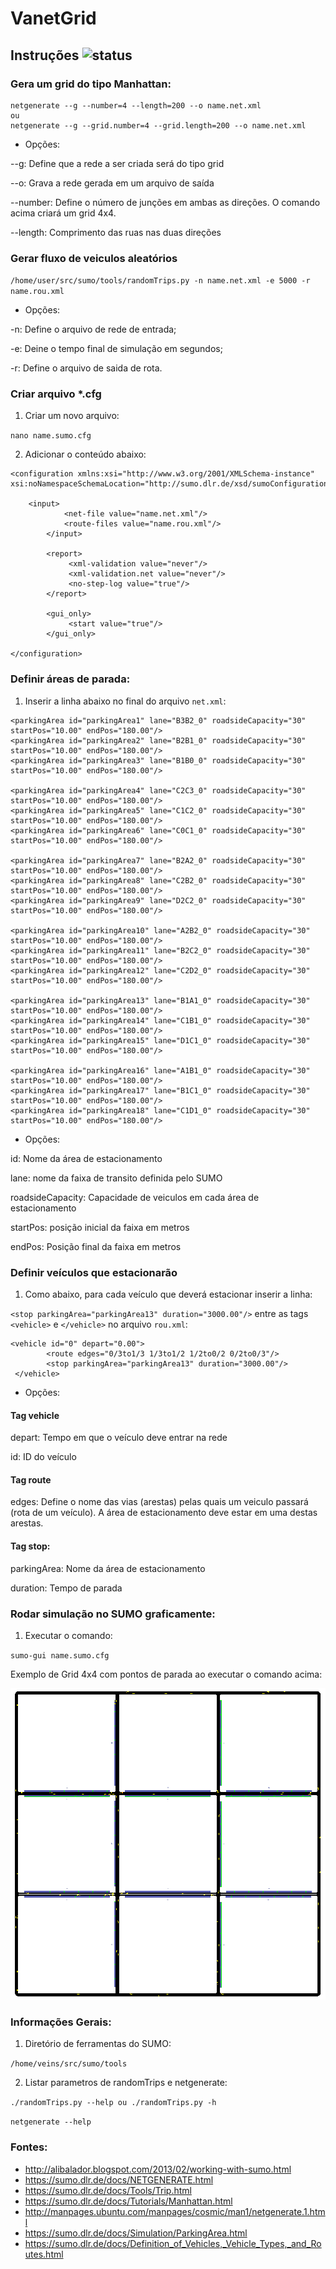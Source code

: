 # VanetGrid

## Instruções ![status](https://img.shields.io/readthedocs/pip.svg)

### Gera um grid do tipo Manhattan:

```
netgenerate --g --number=4 --length=200 --o name.net.xml
ou 
netgenerate --g --grid.number=4 --grid.length=200 --o name.net.xml
```

* Opções:

--g: Define que a rede a ser criada será do tipo grid

--o: Grava a rede gerada em um arquivo de saída

--number: Define o número de junções em ambas as direções. O comando acima criará um grid 4x4.

--length: Comprimento das ruas nas duas direções


### Gerar fluxo de veiculos aleatórios

`/home/user/src/sumo/tools/randomTrips.py -n name.net.xml -e 5000 -r name.rou.xml`

* Opções:

-n: Define o arquivo de rede de entrada;

-e: Deine o tempo final de simulação em segundos;

-r: Define o arquivo de saida de rota.

### Criar arquivo *.cfg

1. Criar um novo arquivo:

`nano name.sumo.cfg`

2. Adicionar o conteúdo abaixo:

```
<configuration xmlns:xsi="http://www.w3.org/2001/XMLSchema-instance" xsi:noNamespaceSchemaLocation="http://sumo.dlr.de/xsd/sumoConfiguration.xsd">
      
	<input>
            <net-file value="name.net.xml"/>
            <route-files value="name.rou.xml"/>
        </input>

        <report>
             <xml-validation value="never"/>
             <xml-validation.net value="never"/>
             <no-step-log value="true"/>
        </report>

        <gui_only>
             <start value="true"/>
        </gui_only>

</configuration>
```

### Definir áreas de parada:

1. Inserir a linha abaixo no final do arquivo `net.xml`:

```
<parkingArea id="parkingArea1" lane="B3B2_0" roadsideCapacity="30" startPos="10.00" endPos="180.00"/>
<parkingArea id="parkingArea2" lane="B2B1_0" roadsideCapacity="30" startPos="10.00" endPos="180.00"/>
<parkingArea id="parkingArea3" lane="B1B0_0" roadsideCapacity="30" startPos="10.00" endPos="180.00"/>

<parkingArea id="parkingArea4" lane="C2C3_0" roadsideCapacity="30" startPos="10.00" endPos="180.00"/>
<parkingArea id="parkingArea5" lane="C1C2_0" roadsideCapacity="30" startPos="10.00" endPos="180.00"/>
<parkingArea id="parkingArea6" lane="C0C1_0" roadsideCapacity="30" startPos="10.00" endPos="180.00"/>

<parkingArea id="parkingArea7" lane="B2A2_0" roadsideCapacity="30" startPos="10.00" endPos="180.00"/>
<parkingArea id="parkingArea8" lane="C2B2_0" roadsideCapacity="30" startPos="10.00" endPos="180.00"/>
<parkingArea id="parkingArea9" lane="D2C2_0" roadsideCapacity="30" startPos="10.00" endPos="180.00"/>

<parkingArea id="parkingArea10" lane="A2B2_0" roadsideCapacity="30" startPos="10.00" endPos="180.00"/>
<parkingArea id="parkingArea11" lane="B2C2_0" roadsideCapacity="30" startPos="10.00" endPos="180.00"/>
<parkingArea id="parkingArea12" lane="C2D2_0" roadsideCapacity="30" startPos="10.00" endPos="180.00"/>

<parkingArea id="parkingArea13" lane="B1A1_0" roadsideCapacity="30" startPos="10.00" endPos="180.00"/>
<parkingArea id="parkingArea14" lane="C1B1_0" roadsideCapacity="30" startPos="10.00" endPos="180.00"/>
<parkingArea id="parkingArea15" lane="D1C1_0" roadsideCapacity="30" startPos="10.00" endPos="180.00"/>

<parkingArea id="parkingArea16" lane="A1B1_0" roadsideCapacity="30" startPos="10.00" endPos="180.00"/>
<parkingArea id="parkingArea17" lane="B1C1_0" roadsideCapacity="30" startPos="10.00" endPos="180.00"/>
<parkingArea id="parkingArea18" lane="C1D1_0" roadsideCapacity="30" startPos="10.00" endPos="180.00"/>
```

* Opções:

id: Nome da área de estacionamento

lane: nome da faixa de transito definida pelo SUMO

roadsideCapacity: Capacidade de veiculos em cada área de estacionamento

startPos: posição inicial da faixa em metros

endPos: Posição final da faixa em metros

### Definir veículos que estacionarão

1. Como abaixo, para cada veículo que deverá estacionar inserir a linha:

`<stop parkingArea="parkingArea13" duration="3000.00"/>` entre as tags `<vehicle>` e `</vehicle>` no arquivo `rou.xml`:

```
<vehicle id="0" depart="0.00">
        <route edges="0/3to1/3 1/3to1/2 1/2to0/2 0/2to0/3"/>
        <stop parkingArea="parkingArea13" duration="3000.00"/>
 </vehicle>
 ```
 
* Opções:

#### Tag vehicle

depart: Tempo em que o veículo deve entrar na rede

id: ID do veículo

#### Tag route

edges: Define o nome das vias (arestas) pelas quais um veiculo passará (rota de um veículo). A área de estacionamento deve estar em uma destas arestas.

#### Tag stop:

parkingArea: Nome da área de estacionamento

duration: Tempo de parada

### Rodar simulação no SUMO graficamente:

1. Executar o comando:

`sumo-gui name.sumo.cfg`

Exemplo de Grid 4x4 com pontos de parada ao executar o comando acima:

![Grid 4x4 com paradas](https://github.com/cairoapcampos/VanetGrid/raw/master/Grid4x4.png)

### Informações Gerais:

1. Diretório de ferramentas do SUMO:

`/home/veins/src/sumo/tools`

2. Listar parametros de randomTrips e netgenerate:

`./randomTrips.py --help ou ./randomTrips.py -h`

`netgenerate --help`


### Fontes:

* http://alibalador.blogspot.com/2013/02/working-with-sumo.html
* https://sumo.dlr.de/docs/NETGENERATE.html
* https://sumo.dlr.de/docs/Tools/Trip.html
* https://sumo.dlr.de/docs/Tutorials/Manhattan.html
* http://manpages.ubuntu.com/manpages/cosmic/man1/netgenerate.1.html
* https://sumo.dlr.de/docs/Simulation/ParkingArea.html
* https://sumo.dlr.de/docs/Definition_of_Vehicles,_Vehicle_Types,_and_Routes.html
